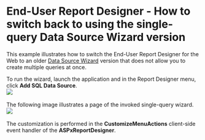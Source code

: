 # End-User Report Designer - How to switch back to using the single-query Data Source Wizard version


<p>This example illustrates how to switch the End-User Report Designer for the Web to an older <a href="https://documentation.devexpress.com/#XtraReports/CustomDocument114093">Data Source Wizard</a> version that does not allow you to create multiple queries at once.</p>
<p>To run the wizard, launch the application and in the Report Designer menu, click <strong>Add SQL Data Source</strong>.<br><img src="https://raw.githubusercontent.com/DevExpress-Examples/end-user-report-designer-how-to-switch-back-to-using-the-single-query-data-source-wizard-v-t456508/16.2.3+/media/17ad9c1e-b64c-11e6-80bf-00155d62480c.png"><br><br>The following image illustrates a page of the invoked single-query wizard.<br><img src="https://raw.githubusercontent.com/DevExpress-Examples/end-user-report-designer-how-to-switch-back-to-using-the-single-query-data-source-wizard-v-t456508/16.2.3+/media/cefac9b4-b64c-11e6-80bf-00155d62480c.png"><br><br>The customization is performed in the <strong>CustomizeMenuActions</strong> client-side event handler of the <strong>ASPxReportDesigner</strong>.</p>

<br/>


